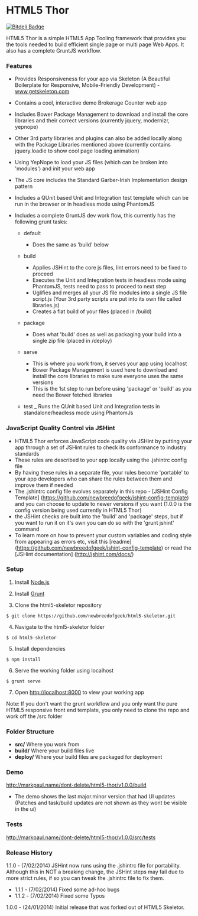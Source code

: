 HTML5 Thor
========================

[![Bitdeli Badge](https://d2weczhvl823v0.cloudfront.net/newbreedofgeek/html5-thor/trend.png)](https://bitdeli.com/free "Bitdeli Badge")

HTML5 Thor is a simple HTML5 App Tooling framework that provides you the tools needed to build efficient single page or multi page Web Apps. It also has a complete GruntJS workflow.


### Features

* Provides Responsiveness for your app via Skeleton (A Beautiful Boilerplate for Responsive, Mobile-Friendly Development) - www.getskeleton.com

* Contains a cool, interactive demo Brokerage Counter web app

* Includes Bower Package Management to download and install the core libraries and their correct versions (currently jquery, modernizr, yepnope)

* Other 3rd party libraries and plugins can also be added locally along with the Package Libraries mentioned above (currently contains jquery.loadie to show cool page loading animation)

* Using YepNope to load your JS files (which can be broken into 'modules') and init your web app

* The JS core includes the Standard Garber-Irish Implementation design pattern

* Includes a QUnit based Unit and Integration test template which can be run in the browser or in headless mode using PhantomJS

* Includes a complete GruntJS dev work flow, this currently has the following grunt tasks:
  + default
      - Does the same as 'build' below

  + build
      - Applies JSHint to the core js files, lint errors need to be fixed to proceed
      - Executes the Unit and Integration tests in headless mode using PhantomJS, tests need to pass to proceed to next step
      - Uglifies and merges all your JS file modules into a single JS file script.js (Your 3rd party scripts are put into its own file called libraries.js)
      - Creates a flat build of your files (placed in /build)

  + package
      - Does what 'build' does as well as packaging your build into a single zip file (placed in /deploy)

  + serve
      - This is where you work from, it serves your app using localhost
      - Bower Package Management is used here to download and install the core libraries to make sure everyone uses the same versions
      - This is the 1st step to run before using 'package' or 'build' as you need the Bower fetched libraries

  + test
      _ Runs the QUnit based Unit and Integration tests in standalone/headless mode using PhantomJs


### JavaScript Quality Control via JSHint

* HTML5 Thor enforces JavaScript code quality via JSHint by putting your app through a set of JSHint rules to check its conformance to industry standards
* These rules are described to your app locally using the .jshintrc config file
* By having these rules in a separate file, your rules become 'portable' to your app developers who can share the rules between them and improve them if needed
* The .jshintrc config file evolves separately in this repo - [JSHint Config Template] (https://github.com/newbreedofgeek/jshint-config-template) and you can choose to update to newer versions if you want (1.0.0 is the config version being used currently in HTML5 Thor)
* the JSHint checks are built into the 'build' and 'package' steps, but if you want to run it on it's own you can do so with the 'grunt jshint' command
* To learn more on how to prevent your custom variables and coding style from appearing as errors etc, visit this [readme] (https://github.com/newbreedofgeek/jshint-config-template) or read the [JSHint documentation] (http://jshint.com/docs/)


### Setup

1. Install [Node.js](http://nodejs.org/)

2. Install [Grunt](http://gruntjs.com/getting-started#installing-the-cli)

3. Clone the html5-skeletor repository
```
$ git clone https://github.com/newbreedofgeek/html5-skeletor.git
```

4. Navigate to the html5-skeletor folder
```
$ cd html5-skeletor
```

5. Install dependencies
```
$ npm install
```

6. Serve the working folder using localhost
```
$ grunt serve
```

7. Open <http://localhost:8000> to view your working app


Note: If you don't want the grunt workflow and you only want the pure HTML5 responsive front end template, you only need to clone the repo and work off the /src folder


### Folder Structure

- **src/** Where you work from
- **build/** Where your build files live
- **deploy/** Where your build files are packaged for deployment


### Demo

http://markpaul.name/dont-delete/html5-thor/v1.0.0/build
+ The demo shows the last  major.minor version that had UI updates (Patches and task/build updates are not shown as they wont be visible in the ui)

### Tests

http://markpaul.name/dont-delete/html5-thor/v1.0.0/src/tests


### Release History
1.1.0 - (7/02/2014) JSHint now runs using the .jshintrc file for portability. Although this in NOT a breaking change, the JSHint steps may fail due to more strict rules, if so you can tweak the .jshintrc file to fix them.
+ 1.1.1 - (7/02/2014) Fixed some ad-hoc bugs
+ 1.1.2 - (7/02/2014) Fixed some Typos

1.0.0 - (24/01/2014) Initial release that was forked out of HTML5 Skeletor.
